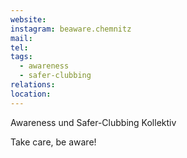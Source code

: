 ```yaml
---
website: 
instagram: beaware.chemnitz
mail: 
tel: 
tags:
  - awareness
  - safer-clubbing
relations: 
location:
---
```


Awareness und Safer-Clubbing Kollektiv  
  
Take care, be aware!